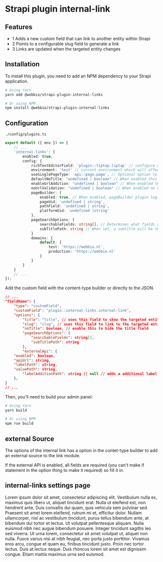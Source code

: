 # Strapi plugin internal-link

## Features

- 1 Adds a new custom field that can link to another entity within Strapi
- 2 Points to a configurable slug field to generate a link
- 3 Links are updated when the targeted entity changes

## Installation

To install this plugin, you need to add an NPM dependency to your Strapi application.

```sh
# Using Yarn
yarn add @webbio/strapi-plugin-internal-links

# Or using NPM
npm install @webbio/strapi-plugin-internal-links
```

## Configuration

`./config/plugins.ts`

```ts
export default ({ env }) => {
	// ...
	'internal-links': {
		enabled: true,
		config: {
			richTextEditorField: 'plugin::tiptap.tiptap' // configure which custom field is used to edit rich texts. By default 'plugin::tiptap.tiptap" will be used. 
			environment: 'test' // current environment which will affect the chosen domain,
			useSinglePageType: 'api::page.page', // Optional option to use a single page type like the page builder (without page builder options)
			defaultNoTitle: "undefined | boolean" // When enabled this will hide titles by default for the field
			enableUrlAddition: "undefined | boolean" // When enabled this will show an extra input for url additions. This text will be put at the end of the url. This can by used for url params.
			noUrlValidation: "undefined | boolean" // When enabled no url validation will happen on external url input.
			pageBuilder: {
				enabled: true, // When enabled, pageBuilder plugin logic is applied.
				pageUid: 'undefined | string',
				pathField: 'undefined | string',
				platformUid: 'undefined |string'
			},
			pageSearchOptions: {
				searchableFields: string[], // Determines what fields are searchable, default: ['title']
				subTitlePath: string // When set, a subtitle will be shown in the options, default: undefined
			}
			domains: {
				default: {
					test: 'https://webbio.nl',
					production: 'https://webbio.nl'
				}
			}
		}
	}
	// ...
});
```

Add the custom field with the content-type builder or directly to the JSON.

```json
// ...
"fieldName": {
	"type": "customField",
	"customField": "plugin::internal-links.internal-link",
	"options": {
		"title": "title", // uses this field to show the targeted entity's title (defaults to 'title')
		"slug": "slug", // uses this field to link to the targeted entity (defaults to 'path' for pagebuilder options. 	otherwise will default to 'fullPath')
		"noTitle": boolean, // enable this to hide the title field
		"pageSearchOptions": {
			"searchableFields": string[],
			"subTitlePath": string
		},
		"externalApi": {
    "enabled": boolean,
    "apiUrl": string,
    "labelPath": string,
    "valuePath": string,
		"labelAdditionPath": string || null // adds a additional label to the label. it will be divided by a - for example: additional label - label
	},
}
// ...
```

Then, you'll need to build your admin panel:

```sh
# Using Yarn
yarn build

# Or using NPM
npm run build
```

## external Source

The options of the internal link has a option in the contet-type builder to add an external source to the link module.

If the external API is enabled, all fields are required (you can't make if statement in the option thing to make it required) so fill it in.


## internal-links settings page

Lorem ipsum dolor sit amet, consectetur adipiscing elit. Vestibulum nulla ex, maximus quis libero ut, aliquet tincidunt erat. Nulla ut eleifend est, non hendrerit ante. Duis convallis dui quam, quis vehicula sem pulvinar sed. Praesent sit amet lorem eleifend, rutrum mi et, efficitur dolor. Nullam ullamcorper, nisl ac vestibulum tincidunt, purus tellus bibendum ante, at bibendum dui tortor et lectus. Ut volutpat pellentesque aliquam. Nulla euismod nibh nec augue bibendum posuere. Integer tincidunt sagittis leo sed viverra. Ut urna lorem, consectetur sit amet volutpat ut, aliquet non nulla. Fusce varius nisi at nibh feugiat, nec porta justo porttitor. Vivamus eros arcu, congue et quam eu, finibus tincidunt justo. Proin nec tortor lectus. Duis at lectus neque. Duis rhoncus lorem sit amet est dignissim congue. Etiam mattis maximus urna sed euismod.
